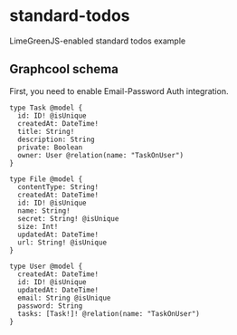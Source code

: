 # standard-todos
LimeGreenJS-enabled standard todos example

## Graphcool schema
First, you need to enable Email-Password Auth integration.
```
type Task @model {
  id: ID! @isUnique
  createdAt: DateTime!
  title: String!
  description: String
  private: Boolean
  owner: User @relation(name: "TaskOnUser")
}

type File @model {
  contentType: String!
  createdAt: DateTime!
  id: ID! @isUnique
  name: String!
  secret: String! @isUnique
  size: Int!
  updatedAt: DateTime!
  url: String! @isUnique
}

type User @model {
  createdAt: DateTime!
  id: ID! @isUnique
  updatedAt: DateTime!
  email: String @isUnique
  password: String
  tasks: [Task!]! @relation(name: "TaskOnUser")
}
```

